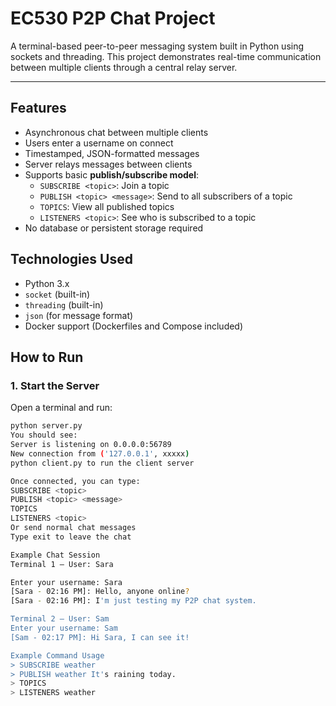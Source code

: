 # EC530 P2P Chat Project

A terminal-based peer-to-peer messaging system built in Python using sockets and threading. This project demonstrates real-time communication between multiple clients through a central relay server.

---

## Features

- Asynchronous chat between multiple clients
- Users enter a username on connect
- Timestamped, JSON-formatted messages
- Server relays messages between clients
- Supports basic **publish/subscribe model**:
  - `SUBSCRIBE <topic>`: Join a topic
  - `PUBLISH <topic> <message>`: Send to all subscribers of a topic
  - `TOPICS`: View all published topics
  - `LISTENERS <topic>`: See who is subscribed to a topic
- No database or persistent storage required

## Technologies Used

- Python 3.x
- `socket` (built-in)
- `threading` (built-in)
- `json` (for message format)
-  Docker support (Dockerfiles and Compose included)

## How to Run

### 1. Start the Server

Open a terminal and run:

```bash
python server.py
You should see:
Server is listening on 0.0.0.0:56789
New connection from ('127.0.0.1', xxxxx)
python client.py to run the client server

Once connected, you can type:
SUBSCRIBE <topic>
PUBLISH <topic> <message>
TOPICS
LISTENERS <topic>
Or send normal chat messages
Type exit to leave the chat

Example Chat Session
Terminal 1 — User: Sara

Enter your username: Sara
[Sara - 02:16 PM]: Hello, anyone online?
[Sara - 02:16 PM]: I'm just testing my P2P chat system.

Terminal 2 — User: Sam
Enter your username: Sam
[Sam - 02:17 PM]: Hi Sara, I can see it!

Example Command Usage
> SUBSCRIBE weather
> PUBLISH weather It's raining today.
> TOPICS
> LISTENERS weather




